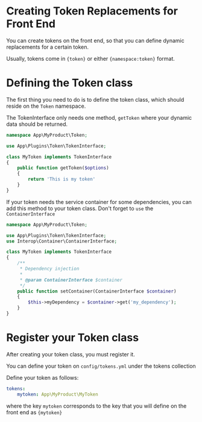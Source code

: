 # Creating Token Replacements for Front End

You can create tokens on the front end, so that you can define dynamic replacements
for a certain token.

Usually, tokens come in `{token}` or either `{namespace:token}` format.

# Defining the Token class

The first thing you need to do is to define the token class, which should reside
on the `Token` namespace.

The TokenInterface only needs one method, `getToken` where your dynamic data
should be returned.

```php
namespace App\MyProduct\Token;

use App\Plugins\Token\TokenInterface;

class MyToken implements TokenInterface
{
    public function getToken($options)
    {
        return 'This is my token'
    }
}
```

If your token needs the service container for some dependencies, you can add
this method to your token class. Don't forget to `use` the `ContainerInterface`

```php
namespace App\MyProduct\Token;

use App\Plugins\Token\TokenInterface;
use Interop\Container\ContainerInterface;

class MyToken implements TokenInterface
{
    /**
     * Dependency injection
     *
     * @param ContainerInterface $container
     */
    public function setContainer(ContainerInterface $container)
    {
        $this->myDependency = $container->get('my_dependency');
    }
}
```

# Register your Token class

After creating your token class, you must register it.

You can define your token on `config/tokens.yml` under the tokens collection

Define your token as follows:

```yaml
tokens:
    mytoken: App\MyProduct\MyToken
```

where the key `mytoken` corresponds to the key that you will define on the front
end as `{mytoken}`
